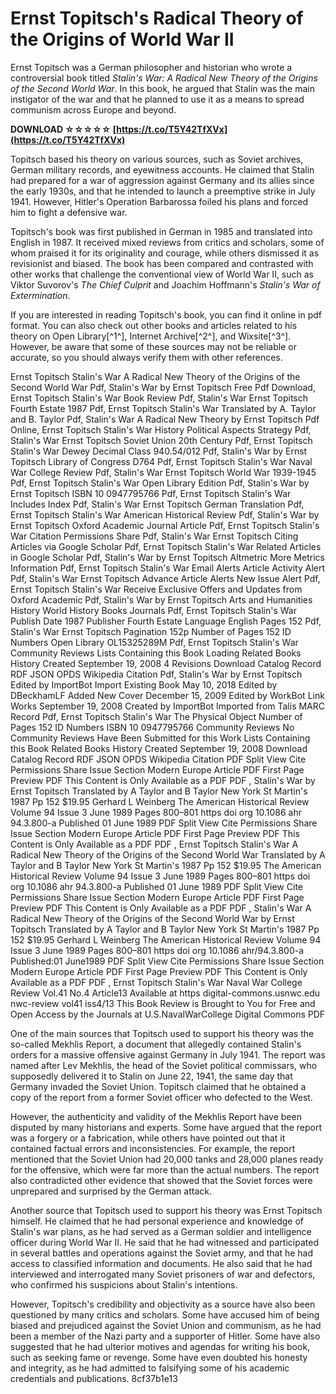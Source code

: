 
 
# Ernst Topitsch's Radical Theory of the Origins of World War II
 
Ernst Topitsch was a German philosopher and historian who wrote a controversial book titled *Stalin's War: A Radical New Theory of the Origins of the Second World War*. In this book, he argued that Stalin was the main instigator of the war and that he planned to use it as a means to spread communism across Europe and beyond.
 
**DOWNLOAD ☆☆☆☆☆ [https://t.co/T5Y42TfXVx](https://t.co/T5Y42TfXVx)**


 
Topitsch based his theory on various sources, such as Soviet archives, German military records, and eyewitness accounts. He claimed that Stalin had prepared for a war of aggression against Germany and its allies since the early 1930s, and that he intended to launch a preemptive strike in July 1941. However, Hitler's Operation Barbarossa foiled his plans and forced him to fight a defensive war.
 
Topitsch's book was first published in German in 1985 and translated into English in 1987. It received mixed reviews from critics and scholars, some of whom praised it for its originality and courage, while others dismissed it as revisionist and biased. The book has been compared and contrasted with other works that challenge the conventional view of World War II, such as Viktor Suvorov's *The Chief Culprit* and Joachim Hoffmann's *Stalin's War of Extermination*.
 
If you are interested in reading Topitsch's book, you can find it online in pdf format. You can also check out other books and articles related to his theory on Open Library[^1^], Internet Archive[^2^], and Wixsite[^3^]. However, be aware that some of these sources may not be reliable or accurate, so you should always verify them with other references.
 
Ernst Topitsch Stalin's War A Radical New Theory of the Origins of the Second World War Pdf,  Stalin's War by Ernst Topitsch Free Pdf Download,  Ernst Topitsch Stalin's War Book Review Pdf,  Stalin's War Ernst Topitsch Fourth Estate 1987 Pdf,  Ernst Topitsch Stalin's War Translated by A. Taylor and B. Taylor Pdf,  Stalin's War A Radical New Theory by Ernst Topitsch Pdf Online,  Ernst Topitsch Stalin's War History Political Aspects Strategy Pdf,  Stalin's War Ernst Topitsch Soviet Union 20th Century Pdf,  Ernst Topitsch Stalin's War Dewey Decimal Class 940.54/012 Pdf,  Stalin's War by Ernst Topitsch Library of Congress D764 Pdf,  Ernst Topitsch Stalin's War Naval War College Review Pdf,  Stalin's War Ernst Topitsch World War 1939-1945 Pdf,  Ernst Topitsch Stalin's War Open Library Edition Pdf,  Stalin's War by Ernst Topitsch ISBN 10 0947795766 Pdf,  Ernst Topitsch Stalin's War Includes Index Pdf,  Stalin's War Ernst Topitsch German Translation Pdf,  Ernst Topitsch Stalin's War American Historical Review Pdf,  Stalin's War by Ernst Topitsch Oxford Academic Journal Article Pdf,  Ernst Topitsch Stalin's War Citation Permissions Share Pdf,  Stalin's War Ernst Topitsch Citing Articles via Google Scholar Pdf,  Ernst Topitsch Stalin's War Related Articles in Google Scholar Pdf,  Stalin's War by Ernst Topitsch Altmetric More Metrics Information Pdf,  Ernst Topitsch Stalin's War Email Alerts Article Activity Alert Pdf,  Stalin's War Ernst Topitsch Advance Article Alerts New Issue Alert Pdf,  Ernst Topitsch Stalin's War Receive Exclusive Offers and Updates from Oxford Academic Pdf,  Stalin's War by Ernst Topitsch Arts and Humanities History World History Books Journals Pdf,  Ernst Topitsch Stalin's War Publish Date 1987 Publisher Fourth Estate Language English Pages 152 Pdf,  Stalin's War Ernst Topitsch Pagination 152p Number of Pages 152 ID Numbers Open Library OL15325289M Pdf,  Ernst Topitsch Stalin's War Community Reviews Lists Containing this Book Loading Related Books History Created September 19, 2008 4 Revisions Download Catalog Record RDF JSON OPDS Wikipedia Citation Pdf,  Stalin's War by Ernst Topitsch Edited by ImportBot Import Existing Book May 10, 2018 Edited by DBeckhamLF Added New Cover December 15, 2009 Edited by WorkBot Link Works September 19, 2008 Created by ImportBot Imported from Talis MARC Record Pdf,  Ernst Topitsch Stalin's War The Physical Object Number of Pages 152 ID Numbers ISBN 10 0947795766 Community Reviews No Community Reviews Have Been Submitted for this Work Lists Containing this Book Related Books History Created September 19, 2008 Download Catalog Record RDF JSON OPDS Wikipedia Citation PDF Split View Cite Permissions Share Issue Section Modern Europe Article PDF First Page Preview PDF This Content is Only Available as a PDF PDF ,  Stalin's War by Ernst Topitsch Translated by A Taylor and B Taylor New York St Martin's 1987 Pp 152 $19.95 Gerhard L Weinberg The American Historical Review Volume 94 Issue 3 June 1989 Pages 800–801 https doi org 10.1086 ahr 94.3.800-a Published 01 June 1989 PDF Split View Cite Permissions Share Issue Section Modern Europe Article PDF First Page Preview PDF This Content is Only Available as a PDF PDF ,  Ernst Topitsch Stalin's War A Radical New Theory of the Origins of the Second World War Translated by A Taylor and B Taylor New York St Martin's 1987 Pp 152 $19.95 The American Historical Review Volume 94 Issue 3 June 1989 Pages 800–801 https doi org 10.1086 ahr 94.3.800-a Published 01 June 1989 PDF Split View Cite Permissions Share Issue Section Modern Europe Article PDF First Page Preview PDF This Content is Only Available as a PDF PDF ,  Stalin's War A Radical New Theory of the Origins of the Second World War by Ernst Topitsch Translated by A Taylor and B Taylor New York St Martin's 1987 Pp 152 $19.95 Gerhard L Weinberg The American Historical Review Volume 94 Issue 3 June 1989 Pages 800–801 https doi org 10.1086 ahr/94.3.800-a Published:01 June1989 PDF Split View Cite Permissions Share Issue Section Modern Europe Article PDF First Page Preview PDF This Content is Only Available as a PDF PDF ,  Ernst Topitsch Stalin's War Naval War College Review Vol.41 No.4 Article13 Available at https digital-commons.usnwc.edu nwc-review vol41 iss4/13 This Book Review is Brought to You for Free and Open Access by the Journals at U.S.NavalWarCollege Digital Commons PDF
  
One of the main sources that Topitsch used to support his theory was the so-called Mekhlis Report, a document that allegedly contained Stalin's orders for a massive offensive against Germany in July 1941. The report was named after Lev Mekhlis, the head of the Soviet political commissars, who supposedly delivered it to Stalin on June 22, 1941, the same day that Germany invaded the Soviet Union. Topitsch claimed that he obtained a copy of the report from a former Soviet officer who defected to the West.
 
However, the authenticity and validity of the Mekhlis Report have been disputed by many historians and experts. Some have argued that the report was a forgery or a fabrication, while others have pointed out that it contained factual errors and inconsistencies. For example, the report mentioned that the Soviet Union had 20,000 tanks and 28,000 planes ready for the offensive, which were far more than the actual numbers. The report also contradicted other evidence that showed that the Soviet forces were unprepared and surprised by the German attack.
 
Another source that Topitsch used to support his theory was Ernst Topitsch himself. He claimed that he had personal experience and knowledge of Stalin's war plans, as he had served as a German soldier and intelligence officer during World War II. He said that he had witnessed and participated in several battles and operations against the Soviet army, and that he had access to classified information and documents. He also said that he had interviewed and interrogated many Soviet prisoners of war and defectors, who confirmed his suspicions about Stalin's intentions.
 
However, Topitsch's credibility and objectivity as a source have also been questioned by many critics and scholars. Some have accused him of being biased and prejudiced against the Soviet Union and communism, as he had been a member of the Nazi party and a supporter of Hitler. Some have also suggested that he had ulterior motives and agendas for writing his book, such as seeking fame or revenge. Some have even doubted his honesty and integrity, as he had admitted to falsifying some of his academic credentials and publications.
 8cf37b1e13
 
